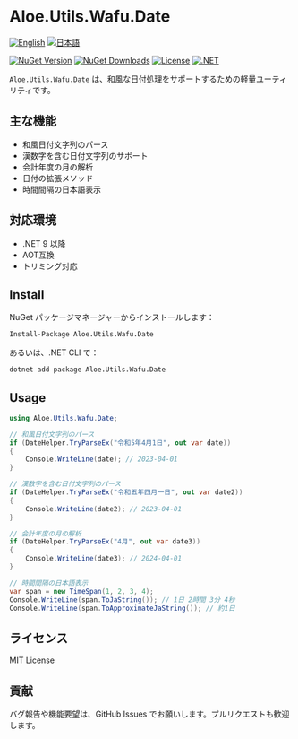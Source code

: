 # Aloe.Utils.Wafu.Date

[![English](https://img.shields.io/badge/Language-English-blue)](./README.md)
[![日本語](https://img.shields.io/badge/言語-日本語-blue)](./README.ja.md)

[![NuGet Version](https://img.shields.io/nuget/v/Aloe.Utils.Wafu.Date.svg)](https://www.nuget.org/packages/Aloe.Utils.Wafu.Date)
[![NuGet Downloads](https://img.shields.io/nuget/dt/Aloe.Utils.Wafu.Date.svg)](https://www.nuget.org/packages/Aloe.Utils.Wafu.Date)
[![License](https://img.shields.io/github/license/ted-sharp/aloe-utils-wafu-date.svg)](LICENSE)
[![.NET](https://img.shields.io/badge/.NET-9.0-blue.svg)](https://dotnet.microsoft.com/download/dotnet/9.0)

`Aloe.Utils.Wafu.Date` は、和風な日付処理をサポートするための軽量ユーティリティです。

## 主な機能

* 和風日付文字列のパース
* 漢数字を含む日付文字列のサポート
* 会計年度の月の解析
* 日付の拡張メソッド
* 時間間隔の日本語表示

## 対応環境

* .NET 9 以降
* AOT互換
* トリミング対応

## Install

NuGet パッケージマネージャーからインストールします：

```cmd
Install-Package Aloe.Utils.Wafu.Date
```

あるいは、.NET CLI で：

```cmd
dotnet add package Aloe.Utils.Wafu.Date
```

## Usage

```csharp
using Aloe.Utils.Wafu.Date;

// 和風日付文字列のパース
if (DateHelper.TryParseEx("令和5年4月1日", out var date))
{
    Console.WriteLine(date); // 2023-04-01
}

// 漢数字を含む日付文字列のパース
if (DateHelper.TryParseEx("令和五年四月一日", out var date2))
{
    Console.WriteLine(date2); // 2023-04-01
}

// 会計年度の月の解析
if (DateHelper.TryParseEx("4月", out var date3))
{
    Console.WriteLine(date3); // 2024-04-01
}

// 時間間隔の日本語表示
var span = new TimeSpan(1, 2, 3, 4);
Console.WriteLine(span.ToJaString()); // 1日 2時間 3分 4秒
Console.WriteLine(span.ToApproximateJaString()); // 約1日
```

## ライセンス

MIT License

## 貢献

バグ報告や機能要望は、GitHub Issues でお願いします。プルリクエストも歓迎します。

